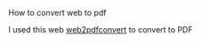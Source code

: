 How to convert web to pdf

I used this web [web2pdfconvert](https://www.web2pdfconvert.com/) to convert to PDF

